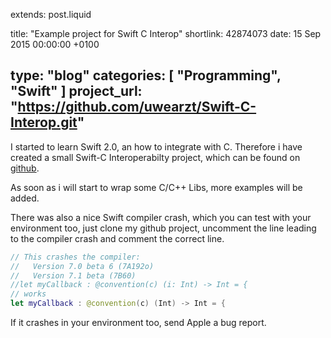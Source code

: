 extends: post.liquid

title: "Example project for Swift C Interop"
shortlink: 42874073
date: 15 Sep 2015 00:00:00 +0100

type: "blog"
categories: [ "Programming", "Swift" ]
project_url: "https://github.com/uwearzt/Swift-C-Interop.git"
---

I started to learn Swift 2.0, an how to integrate with C. Therefore i have created a small Swift-C Interoperabilty 
project, which can be found on [github](https://github.com/uwearzt/Swift-C-Interop.git).

As soon as i will start to wrap some C/C++ Libs, more examples will be added.

There was also a nice Swift compiler crash, which you can test with your environment too, just clone my github
project, uncomment the line leading to the compiler crash and comment the correct line.

<!-- more -->

```swift
// This crashes the compiler: 
//   Version 7.0 beta 6 (7A192o)
//   Version 7.1 beta (7B60)
//let myCallback : @convention(c) (i: Int) -> Int = {
// works
let myCallback : @convention(c) (Int) -> Int = {
```

If it crashes in your environment too, send Apple a bug report.
